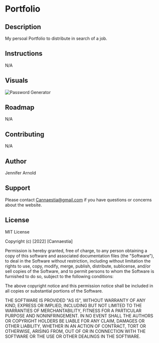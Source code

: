 # Portfolio

## Description
My persoal Portfolio to distribute in search of a job.

## Instructions
N/A

## Visuals
![Password Generator](https://github.com/Cannaestia/Portfolio2/blob/main/Jennifer-Portfolio.png?raw=true)


## Roadmap
  N/A

## Contributing
N/A

## Author
Jennifer Arnold 

## Support
Please contact Cannaestia@gmail.com if you have questions or concerns about the website. 

## License 

MIT License

Copyright (c) [2022] [Cannaestia]

Permission is hereby granted, free of charge, to any person obtaining a copy
of this software and associated documentation files (the "Software"), to deal
in the Software without restriction, including without limitation the rights
to use, copy, modify, merge, publish, distribute, sublicense, and/or sell
copies of the Software, and to permit persons to whom the Software is
furnished to do so, subject to the following conditions:

The above copyright notice and this permission notice shall be included in all
copies or substantial portions of the Software.

THE SOFTWARE IS PROVIDED "AS IS", WITHOUT WARRANTY OF ANY KIND, EXPRESS OR
IMPLIED, INCLUDING BUT NOT LIMITED TO THE WARRANTIES OF MERCHANTABILITY,
FITNESS FOR A PARTICULAR PURPOSE AND NONINFRINGEMENT. IN NO EVENT SHALL THE
AUTHORS OR COPYRIGHT HOLDERS BE LIABLE FOR ANY CLAIM, DAMAGES OR OTHER
LIABILITY, WHETHER IN AN ACTION OF CONTRACT, TORT OR OTHERWISE, ARISING FROM,
OUT OF OR IN CONNECTION WITH THE SOFTWARE OR THE USE OR OTHER DEALINGS IN THE
SOFTWARE.